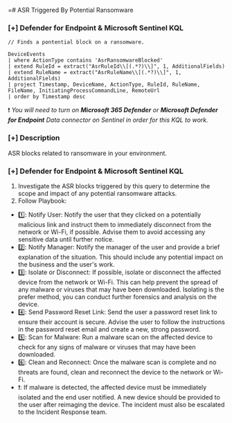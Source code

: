 =# ASR Triggered By Potential Ransomware 

### [+] Defender for Endpoint & Microsoft Sentinel KQL
```
// Finds a pontential block on a ransomware.

DeviceEvents
| where ActionType contains 'AsrRansomwareBlocked'
| extend RuleId = extract("AsrRuleId\\[(.*?)\\]", 1, AdditionalFields)
| extend RuleName = extract("AsrRuleName\\[(.*?)\\]", 1, AdditionalFields)
| project Timestamp, DeviceName, ActionType, RuleId, RuleName, FileName, InitiatingProcessCommandLine, RemoteUrl
| order by Timestamp desc
```
:exclamation: *You will need to turn on **Microsoft 365 Defender** or **Microsoft Defender for Endpoint** Data connector on Sentinel in order for this KQL to work.*

### [+] Description 
ASR blocks related to ransomware in your environment.

### [+] Defender for Endpoint & Microsoft Sentinel KQL
1. Investigate the ASR blocks triggered by this query to determine the scope and impact of any potential ransomware attacks.
2. Follow Playbook:

- 1️⃣: Notify User: Notify the user that they clicked on a potentially malicious link and instruct them to immediately disconnect from the network or Wi-Fi, if possible. Advise them to avoid accessing any sensitive data until further notice.
- 2️⃣: Notify Manager: Notify the manager of the user and provide a brief explanation of the situation. This should include any potential impact on the business and the user's work.
- 3️⃣: Isolate or Disconnect: If possible, isolate or disconnect the affected device from the network or Wi-Fi. This can help prevent the spread of any malware or viruses that may have been downloaded. Isolating is the prefer method, you can conduct further forensics and analysis on the device.
- 4️⃣: Send Password Reset Link: Send the user a password reset link to ensure their account is secure. Advise the user to follow the instructions in the password reset email and create a new, strong password.
- 5️⃣: Scan for Malware: Run a malware scan on the affected device to check for any signs of malware or viruses that may have been downloaded.
- 6️⃣: Clean and Reconnect: Once the malware scan is complete and no threats are found, clean and reconnect the device to the network or Wi-Fi.
- ❗: If malware is detected, the affected device must be immediately isolated and the end user notified. A new device should be provided to the user after reimaging the device. The incident must also be escalated to the Incident Response team.
